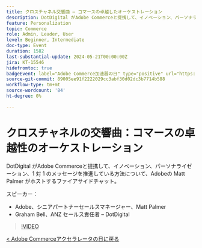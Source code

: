 ```yaml
---
title: クロスチャネル交響曲 – コマースの卓越したオーケストレーション
description: DotDigital がAdobe Commerceと提携して、イノベーション、パーソナライゼーション、1 対 1 のメッセージを推進している方法について、Adobeの Matt Palmer がホストするファイアサイドチャット。
feature: Personalization
topic: Commerce
role: Admin, Leader, User
level: Beginner, Intermediate
doc-type: Event
duration: 1582
last-substantial-update: 2024-05-21T00:00:00Z
jira: KT-15546
hidefromtoc: true
badgeEvent: label="Adobe Commerce加速器の日" type="positive" url="https://experienceleague.adobe.com/en/docs/events/apac-commerce-recordings/2024/overview"
source-git-commit: 89005ee91f2222029cc3abf30d02dc3b7714b588
workflow-type: tm+mt
source-wordcount: '84'
ht-degree: 0%

---
```



# クロスチャネルの交響曲：コマースの卓越性のオーケストレーション

DotDigital がAdobe Commerceと提携して、イノベーション、パーソナライゼーション、1 対 1 のメッセージを推進している方法について、Adobeの Matt Palmer がホストするファイアサイドチャット。

スピーカー：

+ Adobe、シニアパートナーセールスマネージャー、Matt Palmer
+ Graham Bell、ANZ セールス責任者 – DotDigital

>[!VIDEO](https://video.tv.adobe.com/v/3429273/?learn=on)

[&lt; Adobe Commerceアクセラレータの日に戻る](./overview.md)